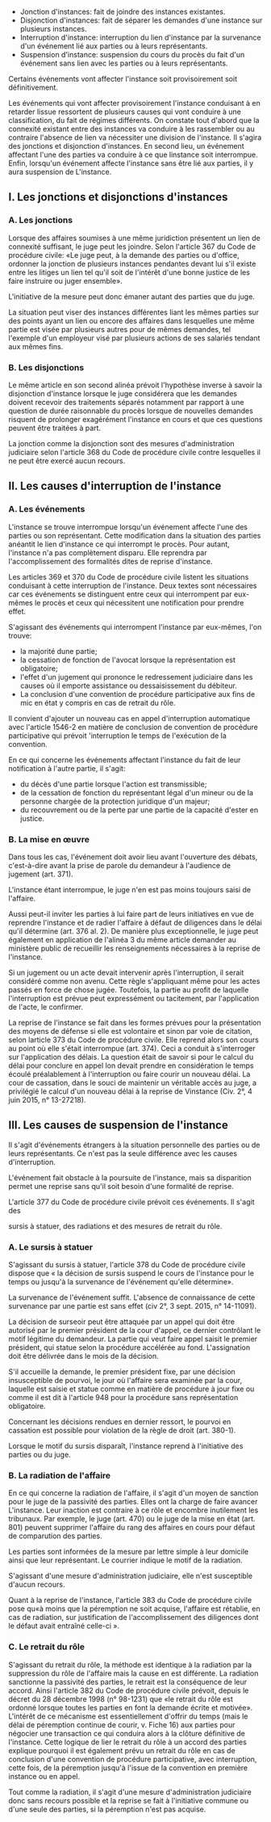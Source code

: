 - Jonction d'instances: fait de joindre des instances existantes.
- Disjonction d'instances: fait de séparer les demandes d'une instance sur plusieurs instances.
- Interruption d'instance: interruption du lien d'instance par la survenance d'un événement lié aux parties ou à leurs représentants.
- Suspension d'instance: suspension du cours du procès du fait d'un événement sans lien avec les parties ou à leurs représentants.

Certains événements vont affecter l'instance soit provisoirement soit définitivement.

Les événements qui vont affecter provisoirement l'instance conduisant à en retarder lissue ressortent de plusieurs causes qui vont conduire à une classification, du fait de régimes différents. On constate tout d'abord que la connexité existant entre des instances va conduire à les rassembler ou au contraire l'absence de lien va nécessiter une division de l'instance. Il s'agira des jonctions et disjonction d'instances. En second lieu, un événement affectant l'une des parties va conduire à ce que linstance soit interrompue. Enfin, lorsqu'un événement affecte l'instance sans être lié aux parties, il y aura suspension de L'instance.

## I. Les jonctions et disjonctions d'instances

### A. Les jonctions

Lorsque des affaires soumises à une même juridiction présentent un lien de connexité suffisant, le juge peut les joindre. Selon l'article 367 du Code de procédure civile: «Le juge peut, à la demande des parties ou d'office, ordonner la jonction de plusieurs instances pendantes devant lui s'il existe entre les litiges un lien tel qu'il soit de l'intérêt d'une bonne justice de les faire instruire ou juger ensemble».

L'initiative de la mesure peut donc émaner autant des parties que du juge.

La situation peut viser des instances différentes liant les mêmes parties sur des points ayant un lien ou encore des affaires dans lesquelles une même partie est visée par plusieurs autres pour de mêmes demandes, tel l'exemple d'un employeur visé par plusieurs actions de ses salariés tendant aux mêmes fins.

### B. Les disjonctions

Le même article en son second alinéa prévoit l'hypothèse inverse à savoir la disjonction d'instance lorsque le juge considérera que les demandes doivent recevoir des traitements séparés notamment par rapport à une question de durée raisonnable du procès lorsque de nouvelles demandes risquent de prolonger exagérément l'instance en cours et que ces questions peuvent être traitées à part.

La jonction comme la disjonction sont des mesures d'administration judiciaire selon l'article 368 du Code de procédure civile contre lesquelles il ne peut être exercé aucun recours.

## II. Les causes d'interruption de l'instance

### A. Les événements

L'instance se trouve interrompue lorsqu'un événement affecte l'une des parties ou son représentant. Cette modification dans la situation des parties anéantit le lien d'instance ce qui interrompt le procès. Pour autant, l'instance n'a pas complètement disparu. Elle reprendra par l'accomplissement des formalités dites de reprise d'instance.

Les articles 369 et 370 du Code de procédure civile listent les situations conduisant à cette interruption de l'instance. Deux textes sont nécessaires car ces événements se distinguent entre ceux qui interrompent par eux-mêmes le procès et ceux qui nécessitent une notification pour prendre effet.

S'agissant des événements qui interrompent l'instance par eux-mêmes, l'on trouve:

- ﻿﻿la majorité dune partie;
- ﻿﻿la cessation de fonction de l'avocat lorsque la représentation est obligatoire;
- ﻿﻿l'effet d'un jugement qui prononce le redressement judiciaire dans les causes où il emporte assistance ou dessaisissement du débiteur.
- ﻿﻿La conclusion d'une convention de procédure participative aux fins de mic en état y compris en cas de retrait du rôle.

Il convient d'ajouter un nouveau cas en appel d'interruption automatique avec l'article 1546-2 en matière de conclusion de convention de procédure participative qui prévoit 'interruption le temps de l'exécution de la convention.

En ce qui concerne les événements affectant l'instance du fait de leur notification à l'autre partie, il s'agit:

- ﻿﻿du décès d'une partie lorsque l'action est transmissible;
- ﻿﻿de la cessation de fonction du représentant légal d'un mineur ou de la personne chargée de la protection juridique d'un majeur;
- ﻿﻿du recouvrement ou de la perte par une partie de la capacité d'ester en justice.

### B. La mise en œuvre

Dans tous les cas, l'événement doit avoir lieu avant l'ouverture des débats, c'est-à-dire avant la prise de parole du demandeur à l'audience de jugement (art. 371).

L'instance étant interrompue, le juge n'en est pas moins toujours saisi de l'affaire.

Aussi peut-il inviter les parties à lui faire part de leurs initiatives en vue de reprendre l'instance et de radier l'affaire à défaut de diligences dans le délai qu'il détermine (art. 376 al. 2). De manière plus exceptionnelle, le juge peut également en application de l'alinéa 3 du même article demander au ministère public de recueillir les renseignements nécessaires à la reprise de l'instance.

Si un jugement ou un acte devait intervenir après l'interruption, il serait considéré comme non avenu. Cette règle s'appliquant même pour les actes passés en force de chose jugée. Toutefois, la partie au profit de laquelle l'interruption est prévue peut expressément ou tacitement, par l'application de l'acte, le confirmer.

La reprise de l'instance se fait dans les formes prévues pour la présentation des moyens de défense si elle est volontaire et sinon par voie de citation, selon larticle 373 du Code de procédure civile. Elle reprend alors son cours au point où elle s'était interrompue (art. 374). Ceci a conduit à s'interroger sur l'application des délais. La question était de savoir si pour le calcul du délai pour conclure en appel lon devait prendre en considération le temps écoulé préalablement à l'interruption ou faire courir un nouveau délai. La cour de cassation, dans le souci de maintenir un véritable accès au juge, a privilégié le calcul d'un nouveau délai à la reprise de Vinstance (Civ. 2°, 4 juin 2015, n° 13-27218).

## III. Les causes de suspension de l'instance

Il s'agit d'événements étrangers à la situation personnelle des parties ou de leurs représentants. Ce n'est pas la seule différence avec les causes d'interruption.

L'événement fait obstacle à la poursuite de l'instance, mais sa disparition permet une reprise sans qu'il soit besoin d'une formalité de reprise.

L'article 377 du Code de procédure civile prévoit ces événements. Il s'agit des

sursis à statuer, des radiations et des mesures de retrait du rôle.

### A. Le sursis à statuer

S'agissant du sursis à statuer, l'article 378 du Code de procédure civile dispose que « la décision de sursis suspend le cours de l'instance pour le temps ou jusqu'à la survenance de l'événement qu'elle détermine».

La survenance de l'événement suffit. L'absence de connaissance de cette survenance par une partie est sans effet (civ 2°, 3 sept. 2015, n° 14-11091).

La décision de surseoir peut être attaquée par un appel qui doit être autorisé par le premier président de la cour d'appel, ce dernier contrôlant le motif légitime du demandeur. La partie qui veut faire appel saisit le premier président, qui statue selon la procédure accélérée au fond. L'assignation doit être délivrée dans le mois de la décision.

S'il accueille la demande, le premier président fixe, par une décision insusceptible de pourvoi, le jour où l'affaire sera examinée par la cour, laquelle est saisie et statue comme en matière de procédure à jour fixe ou comme il est dit à l'article 948 pour la procédure sans représentation obligatoire.

Concernant les décisions rendues en dernier ressort, le pourvoi en cassation est possible pour violation de la règle de droit (art. 380-1).

Lorsque le motif du sursis disparaît, l'instance reprend à l'initiative des parties ou du juge.

### B. La radiation de l'affaire

En ce qui concerne la radiation de l'affaire, il s'agit d'un moyen de sanction pour le juge de la passivité des parties. Elles ont la charge de faire avancer L'instance. Leur inaction est contraire à ce rôle et encombre inutilement les tribunaux. Par exemple, le juge (art. 470) ou le juge de la mise en état (art. 801) peuvent supprimer l'affaire du rang des affaires en cours pour défaut de comparution des parties.

Les parties sont informées de la mesure par lettre simple à leur domicile ainsi que leur représentant. Le courrier indique le motif de la radiation.

S'agissant d'une mesure d'administration judiciaire, elle n'est susceptible d'aucun recours.

Quant à la reprise de l'instance, l'article 383 du Code de procédure civile pose qu«à moins que la péremption ne soit acquise, l'affaire est rétablie, en cas de radiation, sur justification de l'accomplissement des diligences dont le défaut avait entraîné celle-ci ».

### C. Le retrait du rôle

S'agissant du retrait du rôle, la méthode est identique à la radiation par la suppression du rôle de l'affaire mais la cause en est différente. La radiation sanctionne la passivité des parties, le retrait est la conséquence de leur accord. Ainsi l'article 382 du Code de procédure civile prévoit, depuis le décret du 28 décembre 1998 (n° 98-1231) que «le retrait du rôle est ordonné lorsque toutes les parties en font la demande écrite et motivée». L'intérêt de ce mécanisme est essentiellement d'offrir du temps (mais le délai de péremption continue de courir, v. Fiche 16) aux parties pour négocier une transaction ce qui conduira alors à la clôture définitive de l'instance. Cette logique de lier le retrait du rôle à un accord des parties explique pourquoi il est également prévu un retrait du rôle en cas de conclusion d'une convention de procédure participative, avec interruption, cette fois, de la péremption jusqu'à l'issue de la convention en première instance ou en appel.

Tout comme la radiation, il s'agit d'une mesure d'administration judiciaire donc sans recours possible et la reprise se fait à l'initiative commune ou d'une seule des parties, si la péremption n'est pas acquise.